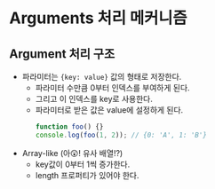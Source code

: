 # Arguments 처리 메커니즘

## Argument 처리 구조

-   파라미터는 `{key: value}` 값의 형태로 저장한다.
    -   파라미터 수만큼 0부터 인덱스를 부여하게 된다.
    -   그리고 이 인덱스를 key로 사용한다.
    -   파라미터로 받은 값은 value에 설정하게 된다.
        ```js
        function foo() {}
        console.log(foo(1, 2)); // {0: 'A', 1: 'B'}
        ```
-   Array-like (아😲! 유사 배열!?)
    -   key값이 0부터 1씩 증가한다.
    -   length 프로퍼티가 있어야 한다.
